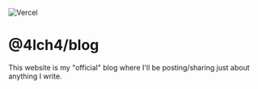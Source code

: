 ![Vercel](https://vercelbadge.vercel.app/api/4lch4/blog)

# @4lch4/blog

This website is my "official" blog where I'll be posting/sharing just about anything I write.
